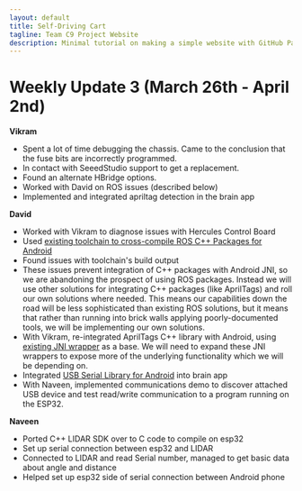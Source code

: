 ```yaml
---
layout: default
title: Self-Driving Cart
tagline: Team C9 Project Website
description: Minimal tutorial on making a simple website with GitHub Pages
---
```


# Weekly Update 3 (March 26th - April 2nd)

**Vikram**

+ Spent a lot of time debugging the chassis. Came to the conclusion that the
  fuse bits are incorrectly programmed.
+ In contact with SeeedStudio support to get a replacement.
+ Found an alternate HBridge options.
+ Worked with David on ROS issues (described below)
+ Implemented and integrated apriltag detection in the brain app

**David**

+ Worked with Vikram to diagnose issues with Hercules Control Board
+ Used [existing toolchain to cross-compile ROS C++ Packages for Android](http://github.com/ekumenlabs/roscpp_android)
+ Found issues with toolchain's build output
+ These issues prevent integration of C++ packages with Android JNI, so 
  we are abandoning the prospect of using ROS packages. Instead we will use 
  other solutions for integrating C++ packages (like AprilTags) and roll our
  own solutions where needed. This means our capabilities down the road will
  be less sophisticated than existing ROS solutions, but it means that rather
  than running into brick walls applying poorly-documented tools, we will be
  implementing our own solutions. 
+ With Vikram, re-integrated AprilTags C++ library with Android, using
  [existing JNI wrapper](http://github.com/johnjwang/apriltag-android) 
  as a base. We will need to expand these JNI wrappers to expose more of the
  underlying functionality which we will be depending on.
+ Integrated [USB Serial Library for Android](http://github.com/mik3y/usb-serial-for-android)
  into brain app
+ With Naveen, implemented communications demo to discover attached USB device
  and test read/write communication to a program running on the ESP32.

**Naveen**

+ Ported C++ LIDAR SDK over to C code to compile on esp32
+ Set up serial connection between esp32 and LIDAR
+ Connected to LIDAR and read Serial number, managed to get basic data about angle and distance
+ Helped set up esp32 side of serial connection between Android phone

